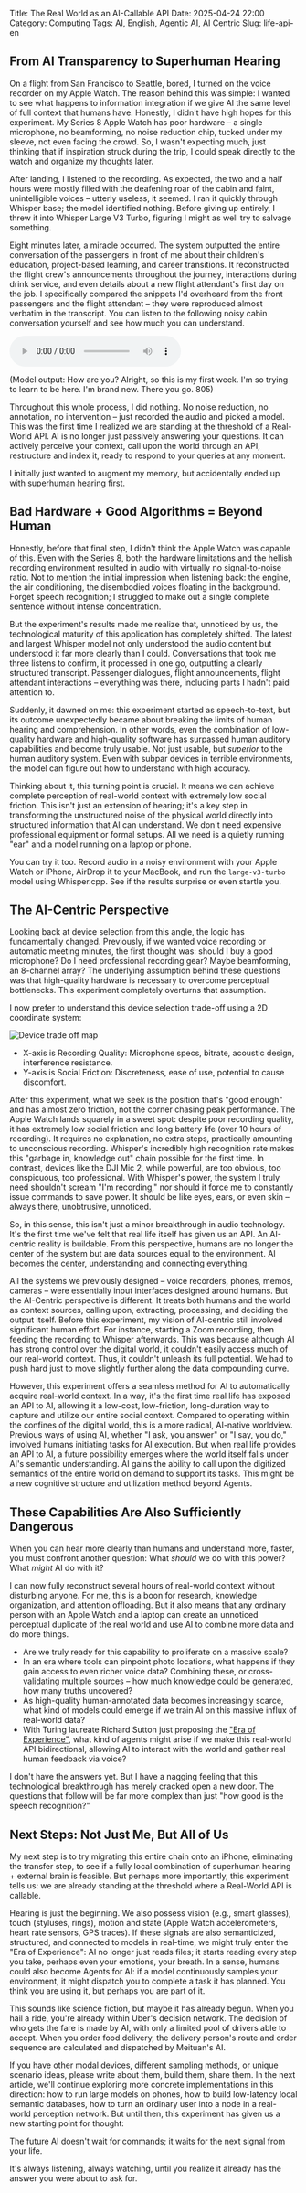 Title: The Real World as an AI-Callable API
Date: 2025-04-24 22:00
Category: Computing
Tags: AI, English, Agentic AI, AI Centric
Slug: life-api-en

## From AI Transparency to Superhuman Hearing

On a flight from San Francisco to Seattle, bored, I turned on the voice recorder on my Apple Watch. The reason behind this was simple: I wanted to see what happens to information integration if we give AI the same level of full context that humans have. Honestly, I didn't have high hopes for this experiment. My Series 8 Apple Watch has poor hardware – a single microphone, no beamforming, no noise reduction chip, tucked under my sleeve, not even facing the crowd. So, I wasn't expecting much, just thinking that if inspiration struck during the trip, I could speak directly to the watch and organize my thoughts later.

After landing, I listened to the recording. As expected, the two and a half hours were mostly filled with the deafening roar of the cabin and faint, unintelligible voices – utterly useless, it seemed. I ran it quickly through Whisper base; the model identified nothing. Before giving up entirely, I threw it into Whisper Large V3 Turbo, figuring I might as well try to salvage something.

Eight minutes later, a miracle occurred. The system outputted the entire conversation of the passengers in front of me about their children's education, project-based learning, and career transitions. It reconstructed the flight crew's announcements throughout the journey, interactions during drink service, and even details about a new flight attendant's first day on the job. I specifically compared the snippets I'd overheard from the front passengers and the flight attendant – they were reproduced almost verbatim in the transcript. You can listen to the following noisy cabin conversation yourself and see how much you can understand.

<audio controls>
  <source src="/images/life-api-example.mp3" type="audio/mpeg">
  Your browser does not support the audio element.
</audio>

(Model output: How are you? Alright, so this is my first week. I'm so trying to learn to be here. I'm brand new. There you go. 805)

Throughout this whole process, I did nothing. No noise reduction, no annotation, no intervention – just recorded the audio and picked a model. This was the first time I realized we are standing at the threshold of a Real-World API. AI is no longer just passively answering your questions. It can actively perceive your context, call upon the world through an API, restructure and index it, ready to respond to your queries at any moment.

I initially just wanted to augment my memory, but accidentally ended up with superhuman hearing first.

## Bad Hardware + Good Algorithms = Beyond Human

Honestly, before that final step, I didn't think the Apple Watch was capable of this. Even with the Series 8, both the hardware limitations and the hellish recording environment resulted in audio with virtually no signal-to-noise ratio. Not to mention the initial impression when listening back: the engine, the air conditioning, the disembodied voices floating in the background. Forget speech recognition; I struggled to make out a single complete sentence without intense concentration.

But the experiment's results made me realize that, unnoticed by us, the technological maturity of this application has completely shifted. The latest and largest Whisper model not only understood the audio content but understood it far more clearly than I could. Conversations that took me three listens to confirm, it processed in one go, outputting a clearly structured transcript. Passenger dialogues, flight announcements, flight attendant interactions – everything was there, including parts I hadn't paid attention to.

Suddenly, it dawned on me: this experiment started as speech-to-text, but its outcome unexpectedly became about breaking the limits of human hearing and comprehension. In other words, even the combination of low-quality hardware and high-quality software has surpassed human auditory capabilities and become truly usable. Not just usable, but *superior* to the human auditory system. Even with subpar devices in terrible environments, the model can figure out how to understand with high accuracy.

Thinking about it, this turning point is crucial. It means we can achieve complete perception of real-world context with extremely low social friction. This isn't just an extension of hearing; it's a key step in transforming the unstructured noise of the physical world directly into structured information that AI can understand. We don't need expensive professional equipment or formal setups. All we need is a quietly running "ear" and a model running on a laptop or phone.

You can try it too. Record audio in a noisy environment with your Apple Watch or iPhone, AirDrop it to your MacBook, and run the `large-v3-turbo` model using Whisper.cpp. See if the results surprise or even startle you.

## The AI-Centric Perspective

Looking back at device selection from this angle, the logic has fundamentally changed. Previously, if we wanted voice recording or automatic meeting minutes, the first thought was: should I buy a good microphone? Do I need professional recording gear? Maybe beamforming, an 8-channel array? The underlying assumption behind these questions was that high-quality hardware is necessary to overcome perceptual bottlenecks. This experiment completely overturns that assumption.

I now prefer to understand this device selection trade-off using a 2D coordinate system:

![Device trade off map](/images/life-api-device-tradeoff-map.png)

* X-axis is Recording Quality: Microphone specs, bitrate, acoustic design, interference resistance.
* Y-axis is Social Friction: Discreteness, ease of use, potential to cause discomfort.

After this experiment, what we seek is the position that's "good enough" and has almost zero friction, not the corner chasing peak performance. The Apple Watch lands squarely in a sweet spot: despite poor recording quality, it has extremely low social friction and long battery life (over 10 hours of recording). It requires no explanation, no extra steps, practically amounting to unconscious recording. Whisper's incredibly high recognition rate makes this "garbage in, knowledge out" chain possible for the first time. In contrast, devices like the DJI Mic 2, while powerful, are too obvious, too conspicuous, too professional. With Whisper's power, the system I truly need shouldn't scream "I'm recording," nor should it force me to constantly issue commands to save power. It should be like eyes, ears, or even skin – always there, unobtrusive, unnoticed.

So, in this sense, this isn't just a minor breakthrough in audio technology. It's the first time we've felt that real life itself has given us an API. An AI-centric reality is buildable. From this perspective, humans are no longer the center of the system but are data sources equal to the environment. AI becomes the center, understanding and connecting everything.

All the systems we previously designed – voice recorders, phones, memos, cameras – were essentially input interfaces designed around humans. But the AI-Centric perspective is different. It treats both humans and the world as context sources, calling upon, extracting, processing, and deciding the output itself. Before this experiment, my vision of AI-centric still involved significant human effort. For instance, starting a Zoom recording, then feeding the recording to Whisper afterwards. This was because although AI has strong control over the digital world, it couldn't easily access much of our real-world context. Thus, it couldn't unleash its full potential. We had to push hard just to move slightly further along the data compounding curve.

However, this experiment offers a seamless method for AI to automatically acquire real-world context. In a way, it's the first time real life has exposed an API to AI, allowing it a low-cost, low-friction, long-duration way to capture and utilize our entire social context. Compared to operating within the confines of the digital world, this is a more radical, AI-native worldview. Previous ways of using AI, whether "I ask, you answer" or "I say, you do," involved humans initiating tasks for AI execution. But when real life provides an API to AI, a future possibility emerges where the world itself falls under AI's semantic understanding. AI gains the ability to call upon the digitized semantics of the entire world on demand to support its tasks. This might be a new cognitive structure and utilization method beyond Agents.

## These Capabilities Are Also Sufficiently Dangerous

When you can hear more clearly than humans and understand more, faster, you must confront another question: What *should* we do with this power? What *might* AI do with it?

I can now fully reconstruct several hours of real-world context without disturbing anyone. For me, this is a boon for research, knowledge organization, and attention offloading. But it also means that any ordinary person with an Apple Watch and a laptop can create an unnoticed perceptual duplicate of the real world and use AI to combine more data and do more things.

* Are we truly ready for this capability to proliferate on a massive scale?
* In an era where tools can pinpoint photo locations, what happens if they gain access to even richer voice data? Combining these, or cross-validating multiple sources – how much knowledge could be generated, how many truths uncovered?
* As high-quality human-annotated data becomes increasingly scarce, what kind of models could emerge if we train AI on this massive influx of real-world data?
* With Turing laureate Richard Sutton just proposing the ["Era of Experience"](https://storage.googleapis.com/deepmind-media/Era-of-Experience%20/The%20Era%20of%20Experience%20Paper.pdf), what kind of agents might arise if we make this real-world API bidirectional, allowing AI to interact with the world and gather real human feedback via voice?

I don't have the answers yet. But I have a nagging feeling that this technological breakthrough has merely cracked open a new door. The questions that follow will be far more complex than just "how good is the speech recognition?"

## Next Steps: Not Just Me, But All of Us

My next step is to try migrating this entire chain onto an iPhone, eliminating the transfer step, to see if a fully local combination of superhuman hearing + external brain is feasible. But perhaps more importantly, this experiment tells us: we are already standing at the threshold where a Real-World API is callable.

Hearing is just the beginning. We also possess vision (e.g., smart glasses), touch (styluses, rings), motion and state (Apple Watch accelerometers, heart rate sensors, GPS traces). If these signals are also semanticized, structured, and connected to models in real-time, we might truly enter the "Era of Experience": AI no longer just reads files; it starts reading every step you take, perhaps even your emotions, your breath. In a sense, humans could also become Agents for AI: if a model continuously samples your environment, it might dispatch you to complete a task it has planned. You think you are using it, but perhaps you are part of it.

This sounds like science fiction, but maybe it has already begun. When you hail a ride, you're already within Uber's decision network. The decision of who gets the fare is made by AI, with only a limited pool of drivers able to accept. When you order food delivery, the delivery person's route and order sequence are calculated and dispatched by Meituan's AI.

If you have other modal devices, different sampling methods, or unique scenario ideas, please write about them, build them, share them. In the next article, we'll continue exploring more concrete implementations in this direction: how to run large models on phones, how to build low-latency local semantic databases, how to turn an ordinary user into a node in a real-world perception network. But until then, this experiment has given us a new starting point for thought:

The future AI doesn't wait for commands; it waits for the next signal from your life.

It's always listening, always watching, until you realize it already has the answer you were about to ask for.